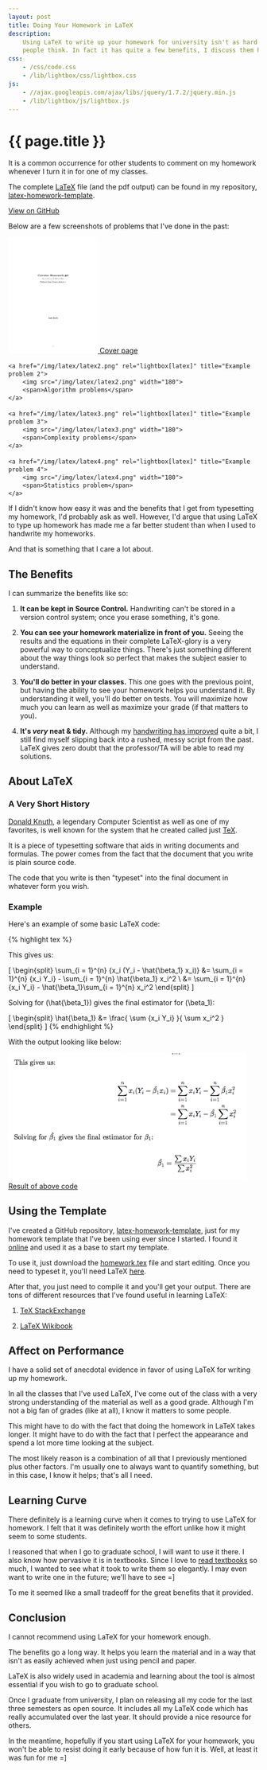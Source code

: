 ```yaml
---
layout: post
title: Doing Your Homework in LaTeX
description:
    Using LaTeX to write up your homework for university isn't as hard as some
    people think. In fact it has quite a few benefits, I discuss them here.
css:
    - /css/code.css
    - /lib/lightbox/css/lightbox.css
js:
    - //ajax.googleapis.com/ajax/libs/jquery/1.7.2/jquery.min.js
    - /lib/lightbox/js/lightbox.js
---
```


{{ page.title }}
================

It is a common occurrence for other students to comment on my homework whenever
I turn it in for one of my classes.

The complete
[LaTeX][latex] file (and the pdf output) can be found in my repository,
[latex-homework-template][repo].


<div class="buttons">
    <a class="button" href="http://www.github.com/jdavis/latex-homework-template"><i class="icon-github"></i> View on GitHub</a>
</div>

Below are a few screenshots of problems that I've done in the past:

<div class="gallery large">
    <a href="/img/latex/latex1.png" rel="lightbox[latex]" title="Cover page">
        <img src="/img/latex/latex1.png" width="180">
        <span>Cover page</span>
    </a>

    <a href="/img/latex/latex2.png" rel="lightbox[latex]" title="Example problem 2">
        <img src="/img/latex/latex2.png" width="180">
        <span>Algorithm problems</span>
    </a>

    <a href="/img/latex/latex3.png" rel="lightbox[latex]" title="Example problem 3">
        <img src="/img/latex/latex3.png" width="180">
        <span>Complexity problems</span>
    </a>

    <a href="/img/latex/latex4.png" rel="lightbox[latex]" title="Example problem 4">
        <img src="/img/latex/latex4.png" width="180">
        <span>Statistics problem</span>
    </a>
</div>

If I didn't know how easy it was and the benefits that I get from typesetting my
homework, I'd probably ask as well.  However, I'd argue that using LaTeX to type
up homework has made me a far better student than when I used to handwrite my
homeworks.

And that is something that I care a lot about.

## The Benefits

I can summarize the benefits like so:

1. **It can be kept in Source Control.**
   Handwriting can't be stored in a version control system; once you erase
   something, it's gone.

2. **You can see your homework materialize in front of you.**
   Seeing the results and the equations in their complete LaTeX-glory is a very
   powerful way to conceptualize things. There's just something different about
   the way things look so perfect that makes the subject easier to understand.

3. **You'll do better in your classes.** This one goes with the previous point,
   but having the ability to see your homework helps you understand it. By
   understanding it well, you'll do better on tests. You will maximize how much
   you can learn as well as maximize your grade (if that matters to you).

3. **It's *very* neat & tidy.**
   Although my [handwriting has improved][handwriting] quite a bit, I still find
   myself slipping back into a rushed, messy script from the past. LaTeX gives
   zero doubt that the professor/TA will be able to read my solutions.

## About LaTeX

### A Very Short History

[Donald Knuth][knuth], a legendary Computer Scientist as well as one of my
favorites, is well known for the system that he created called just [TeX][tex].

It is a piece of typesetting software that aids in writing documents and
formulas. The power comes from the fact that the document that you write is
plain source code.

The code that you write is then "typeset" into the final document in whatever
form you wish.

### Example

Here's an example of some basic LaTeX code:

{% highlight tex %}

This gives us:

\[
    \begin{split}
        \sum_{i = 1}^{n} {x_i (Y_i - \hat{\beta_1} x_i)}
        &= \sum_{i = 1}^{n} {x_i Y_i}
        - \sum_{i = 1}^{n} \hat{\beta_1} x_i^2
        \\
        &= \sum_{i = 1}^{n} {x_i Y_i}
        - \hat{\beta_1}\sum_{i = 1}^{n} x_i^2
    \end{split}
\]

Solving for \(\hat{\beta_1}\) gives the final estimator for \(\beta_1\):

\[
    \begin{split}
        \hat{\beta_1}
        &= \frac{
            \sum {x_i Y_i}
        }{
            \sum x_i^2
        }
    \end{split}
\]
{% endhighlight %}

With the output looking like below:

<div class="gallery large">
    <a href="/img/latex/example.png" rel="lightbox[latex]" title="Example output">
        <img src="/img/latex/example.png" width="480">
        <span>Result of above code</span>
    </a>
</div>

## Using the Template

I've created a GitHub repository, [latex-homework-template][repo], just for my
homework template that I've been using ever since I started. I found it
[online][template] and used it as a base to start my template.

To use it, just download the [homework.tex][homework.tex] file and start
editing. Once you need to typeset it, you'll need LaTeX [here][install].

After that, you just need to compile it and you'll get your output. There are
tons of different resources that I've found useful in learning LaTeX:

1. [TeX StackExchange][stackexchange]

2. [LaTeX Wikibook][wikibook]

## Affect on Performance

I have a solid set of anecdotal evidence in favor of using LaTeX for writing up
my homework.

In all the classes that I've used LaTeX, I've come out of the class with a very
strong understanding of the material as well as a good grade. Although I'm not a
big fan of grades (like at all), I know it matters to some people.

This might have to do with the fact that doing the homework in LaTeX takes
longer. It might have to do with the fact that I perfect the appearance and
spend a lot more time looking at the subject.

The most likely reason is a combination of all that I previously mentioned plus
other factors. I'm usually one to always want to quantify something, but in this
case, I know it helps; that's all I need.

## Learning Curve

There definitely is a learning curve when it comes to trying to use LaTeX for
homework. I felt that it was definitely worth the effort unlike how it might
seem to some students.

I reasoned that when I go to graduate school, I will want to use it there. I
also know how pervasive it is in textbooks. Since I love to [read
textbooks][textbooks] so much, I wanted to see what it took to write them so
elegantly. I may even want to write one in the future; we'll have to see =]

To me it seemed like a small tradeoff for the great benefits that it provided.

## Conclusion

I cannot recommend using LaTeX for your homework enough.

The benefits go a long way. It helps you learn the material and in a way that
isn't as easily achieved when just using pencil and paper.

LaTeX is also widely used in academia and learning about the tool is almost
essential if you wish to go to graduate school.

Once I graduate from university, I plan on releasing all my code for the last
three semesters as open source. It includes all my LaTeX code which has really
accumulated over the last year. It should provide a nice resource for others.

In the meantime, hopefully if you start using LaTeX for your homework, you won't
be able to resist doing it early because of how fun it is. Well, at least it was
fun for me =]

[handwriting]: http://joshldavis.com/2013/05/20/the-path-to-dijkstras-handwriting/
[homework.tex]: https://github.com/jdavis/latex-homework-template/blob/master/homework.tex
[install]: http://latex-project.org/ftp.html
[knuth]: http://en.wikipedia.org/wiki/Donald_Knuth
[latex]: http://en.wikipedia.org/wiki/LaTeX
[repo]: https://github.com/jdavis/latex-homework-template
[stackexchange]: http://tex.stackexchange.com/
[template]: http://www.latextemplates.com/template/programming-coding-assignment
[tex]: http://en.wikipedia.org/wiki/TeX
[textbooks]: https://www.goodreads.com/review/list/6593701?shelf=favorites-textbooks
[wikibook]: http://en.wikibooks.org/wiki/LaTeX
